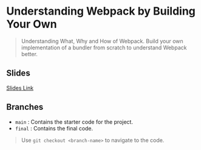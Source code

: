 # Understanding Webpack by Building Your Own

> Understanding What, Why and How of Webpack. Build your own implementation of a bundler from scratch to understand Webpack better.

## Slides

[Slides Link](https://swapnadeep.com/slides/webpack)

## Branches

- `main` : Contains the starter code for the project.
- `final` : Contains the final code.

> Use `git checkout <branch-name>` to navigate to the code.

